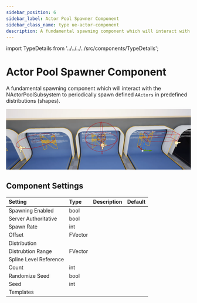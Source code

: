 ```yaml
---
sidebar_position: 6
sidebar_label: Actor Pool Spawner Component
sidebar_class_name: type ue-actor-component
description: A fundamental spawning component which will interact with the NActorPoolSubsystem to periodically spawn defined AActors in predefined distributions (shapes). 
---
```


import TypeDetails from '../../../../src/components/TypeDetails';

# Actor Pool Spawner Component

<TypeDetails icon="/assets/svg/actor-pools/actor-pool-spawner-component.svg" iconType="img" base="UActorComponent" type="UNActorPoolSpawnerComponent" typeExtra="" headerFile="NexusActorPools/Public/NActorPoolSpawnerComponent.h" />

A fundamental spawning component which will interact with the NActorPoolSubsystem to periodically spawn defined `AActors` in predefined distributions (shapes). 

![UNActorPoolSpawnerComponent](actor-pool-spawner-component.webp)

## Component Settings

| Setting | Type | Description | Default |
| :-- | :-- | :-- | :-- |
| Spawning Enabled | bool | | |
| Server Authoritative | bool | | |
| Spawn Rate | int | | |
| Offset | FVector | | |
| Distribution |  | | |
| Distrubtion Range | FVector | | |
| Spline Level Reference | | | |
| Count | int | | |
| Randomize Seed | bool | | |
| Seed | int | | |
| Templates | | | |